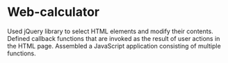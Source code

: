 # Web-calculator
Used jQuery library to select HTML elements and modify their contents. 
Defined callback functions that are invoked as the result of user actions in the HTML page.
Assembled a JavaScript application consisting of multiple functions. 
